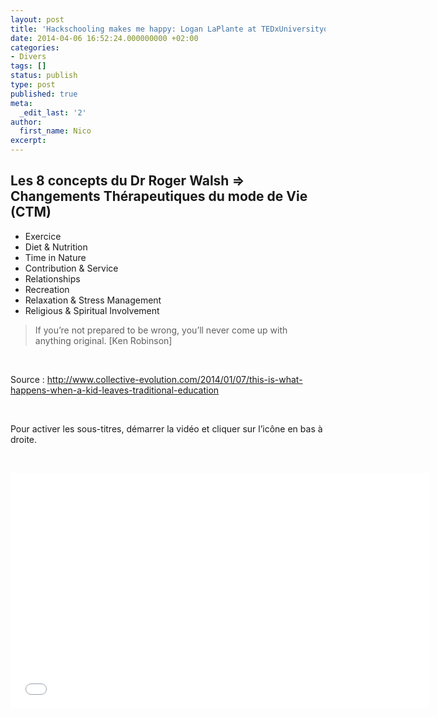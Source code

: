 ```yaml
---
layout: post
title: 'Hackschooling makes me happy: Logan LaPlante at TEDxUniversityofNevada'
date: 2014-04-06 16:52:24.000000000 +02:00
categories:
- Divers
tags: []
status: publish
type: post
published: true
meta:
  _edit_last: '2'
author:
  first_name: Nico
excerpt:
---
```


## Les 8 concepts du Dr Roger Walsh ⇒ Changements Thérapeutiques du mode de Vie (CTM)

- Exercice
- Diet & Nutrition
- Time in Nature
- Contribution & Service
- Relationships
- Recreation
- Relaxation & Stress Management
- Religious & Spiritual Involvement


> If you’re not prepared to be wrong, you’ll never come up with anything original. [Ken Robinson]


<p>&nbsp;</p>
<p>Source : <a href="http://www.collective-evolution.com/2014/01/07/this-is-what-happens-when-a-kid-leaves-traditional-education">http://www.collective-evolution.com/2014/01/07/this-is-what-happens-when-a-kid-leaves-traditional-education</a></p>
<p>&nbsp;</p>
<p>Pour activer les sous-titres, démarrer la vidéo et cliquer sur l’icône en bas à droite.</p>
<p>&nbsp;</p>
<p><iframe src="//www.youtube.com/embed/h11u3vtcpaY" height="377" width="670" allowfullscreen="" frameborder="0"></iframe></p>
<p>&nbsp;</p>
<p>&nbsp;</p>

